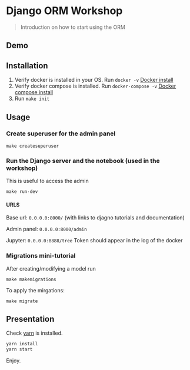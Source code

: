 # Django ORM Workshop

> Introduction on how to start using the ORM

## Demo

## Installation

1. Verify docker is installed in your OS. Run `docker -v` [Docker install](https://docs.docker.com/install/)
1. Verify docker compose is installed. Run `docker-compose -v` [Docker compose install](https://docs.docker.com/compose/install/)
1. Run `make init`

## Usage

### Create superuser for the admin panel

`make createsuperuser`

### Run the Django server and the notebook (used in the workshop)

This is useful to access the admin

`make run-dev`

#### URLS

Base url: `0.0.0.0:8000/` (with links to djagno tutorials and documentation)

Admin panel: `0.0.0.0:8000/admin`

Jupyter: `0.0.0.0:8888/tree` Token should appear in the log of the docker

### Migrations mini-tutorial

After creating/modifying a model run

`make makemigrations`

To apply the mirgations:

`make migrate`

## Presentation

Check [yarn](https://yarnpkg.com/lang/en/docs/install/) is installed.

```bash
yarn install
yarn start
```

Enjoy.
